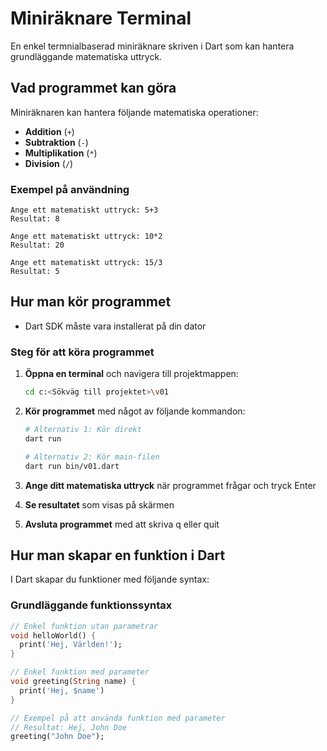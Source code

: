 # Miniräknare Terminal

En enkel termnialbaserad miniräknare skriven i Dart som kan hantera grundläggande matematiska uttryck.

## Vad programmet kan göra

Miniräknaren kan hantera följande matematiska operationer:
* **Addition** (`+`)
* **Subtraktion** (`-`)
* **Multiplikation** (`*`)
* **Division** (`/`)

### Exempel på användning
```
Ange ett matematiskt uttryck: 5+3
Resultat: 8

Ange ett matematiskt uttryck: 10*2
Resultat: 20

Ange ett matematiskt uttryck: 15/3
Resultat: 5
```

## Hur man kör programmet

- Dart SDK måste vara installerat på din dator

### Steg för att köra programmet

1. **Öppna en terminal** och navigera till projektmappen:
   ```bash
   cd c:<Sökväg till projektet>\v01
   ```

2. **Kör programmet** med något av följande kommandon:
   ```bash
   # Alternativ 1: Kör direkt
   dart run
   
   # Alternativ 2: Kör main-filen
   dart run bin/v01.dart
   ```

3. **Ange ditt matematiska uttryck** när programmet frågar och tryck Enter

4. **Se resultatet** som visas på skärmen

5. **Avsluta programmet** med att skriva q eller quit

## Hur man skapar en funktion i Dart

I Dart skapar du funktioner med följande syntax:

### Grundläggande funktionssyntax
```dart
// Enkel funktion utan parametrar
void helloWorld() {
  print('Hej, Världen!');
}

// Enkel funktion med parameter
void greeting(String name) {
  print('Hej, $name')
}

// Exempel på att använda funktion med parameter
// Resultat: Hej, John Doe
greeting("John Doe");
```
